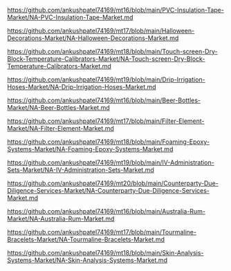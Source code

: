 <p><a href="https://github.com/ankushpatel74169/mt16/blob/main/PVC-Insulation-Tape-Market/NA-PVC-Insulation-Tape-Market.md">https://github.com/ankushpatel74169/mt16/blob/main/PVC-Insulation-Tape-Market/NA-PVC-Insulation-Tape-Market.md</a></p><p><a href="https://github.com/ankushpatel74169/mt17/blob/main/Halloween-Decorations-Market/NA-Halloween-Decorations-Market.md">https://github.com/ankushpatel74169/mt17/blob/main/Halloween-Decorations-Market/NA-Halloween-Decorations-Market.md</a></p><p><a href="https://github.com/ankushpatel74169/mt18/blob/main/Touch-screen-Dry-Block-Temperature-Calibrators-Market/NA-Touch-screen-Dry-Block-Temperature-Calibrators-Market.md">https://github.com/ankushpatel74169/mt18/blob/main/Touch-screen-Dry-Block-Temperature-Calibrators-Market/NA-Touch-screen-Dry-Block-Temperature-Calibrators-Market.md</a></p><p><a href="https://github.com/ankushpatel74169/mt19/blob/main/Drip-Irrigation-Hoses-Market/NA-Drip-Irrigation-Hoses-Market.md">https://github.com/ankushpatel74169/mt19/blob/main/Drip-Irrigation-Hoses-Market/NA-Drip-Irrigation-Hoses-Market.md</a></p><p><a href="https://github.com/ankushpatel74169/mt16/blob/main/Beer-Bottles-Market/NA-Beer-Bottles-Market.md">https://github.com/ankushpatel74169/mt16/blob/main/Beer-Bottles-Market/NA-Beer-Bottles-Market.md</a></p><p><a href="https://github.com/ankushpatel74169/mt17/blob/main/Filter-Element-Market/NA-Filter-Element-Market.md">https://github.com/ankushpatel74169/mt17/blob/main/Filter-Element-Market/NA-Filter-Element-Market.md</a></p><p><a href="https://github.com/ankushpatel74169/mt18/blob/main/Foaming-Epoxy-Systems-Market/NA-Foaming-Epoxy-Systems-Market.md">https://github.com/ankushpatel74169/mt18/blob/main/Foaming-Epoxy-Systems-Market/NA-Foaming-Epoxy-Systems-Market.md</a></p><p><a href="https://github.com/ankushpatel74169/mt19/blob/main/IV-Administration-Sets-Market/NA-IV-Administration-Sets-Market.md">https://github.com/ankushpatel74169/mt19/blob/main/IV-Administration-Sets-Market/NA-IV-Administration-Sets-Market.md</a></p><p><a href="https://github.com/ankushpatel74169/mt20/blob/main/Counterparty-Due-Diligence-Services-Market/NA-Counterparty-Due-Diligence-Services-Market.md">https://github.com/ankushpatel74169/mt20/blob/main/Counterparty-Due-Diligence-Services-Market/NA-Counterparty-Due-Diligence-Services-Market.md</a></p><p><a href="https://github.com/ankushpatel74169/mt16/blob/main/Australia-Rum-Market/NA-Australia-Rum-Market.md">https://github.com/ankushpatel74169/mt16/blob/main/Australia-Rum-Market/NA-Australia-Rum-Market.md</a></p><p><a href="https://github.com/ankushpatel74169/mt17/blob/main/Tourmaline-Bracelets-Market/NA-Tourmaline-Bracelets-Market.md">https://github.com/ankushpatel74169/mt17/blob/main/Tourmaline-Bracelets-Market/NA-Tourmaline-Bracelets-Market.md</a></p><p><a href="https://github.com/ankushpatel74169/mt18/blob/main/Skin-Analysis-Systems-Market/NA-Skin-Analysis-Systems-Market.md">https://github.com/ankushpatel74169/mt18/blob/main/Skin-Analysis-Systems-Market/NA-Skin-Analysis-Systems-Market.md</a></p>
